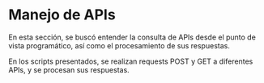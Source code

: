 # Manejo de APIs
En esta sección, se buscó entender la consulta de APIs desde el punto de vista programático, así como el procesamiento de sus respuestas.

En los scripts presentados, se realizan requests POST y GET a diferentes APIs, y se procesan sus respuestas.